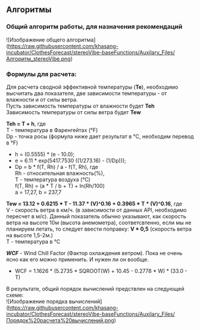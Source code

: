 ## Алгоритмы

### Общий алгоритм работы, для назначения рекомендаций
![Изображение общего алгоритма]
(https://raw.githubusercontent.com/khasang-incubator/ClothesForecast/stereoVibe-baseFunctions/Auxilary_Files/Алгоритм_stereoVibe.png)

### Формулы для расчета:
Для расчета сводной эффективной температуры (**Те**), необходимо высчитать два показателя, две зависимости температуры - от влажности и от силы ветра. <br>
Пусть зависимость температуры от влажности будет **Теh** <br>
Зависимость температуры от силы ветра будет **Tew** <br>

**Teh = T + h**, где <br>
T - температура в Фаренгейтах (°F) <br>
Dp - точка росы (формула ниже дает результат в °С, необходим перевод в °F) <br>
* h = (0.5555) * (e - 10.0);
* e = 6.11 * exp(5417.7530  ((1/273.16) - (1/Dp)));
* Dp = b * f(T, Rh) / a - f(T, Rh), где <br>
  Rh - относительная влажность(%), <br>
  Т - температура воздуха (°С) <br>
  f(T, Rh) = (a * T / b + T) + ln(Rh/100) <br>
  a = 17,27, b = 237,7<br>

**Tew = 13.12 + 0.6215 * T - 11.37 * (V)^0.16 + 0.3965 * T * (V)^0.16**, где <br>
V - скорость ветра в км/ч. (в зависимости от данных API, необходимо пересчет в м/с). Данный показатель обычно указывают, как скорость ветра на высоте 10м (высота анемометра), соответсвтенно, если мы не планируем летать, то следует ввести поправку: **V * 0,5** (скорость ветра на высоте 1,5-2м.) <br>
T - температура в °С <br>

***WCF*** - Wind Chill Factor (Фактор охлаждения ветром). Пока не очень ясно как его можно применить. И нужен ли он вообще.
* WCF = 1.1626 * (5.2735 * SQROOT(W) + 10.45 - 0.2778 * W) * (33.0 - T)

В результате, общий порядок вычислений предствлен на следующей схеме: <br>
![Изображение порядка вычислений]
(https://raw.githubusercontent.com/khasang-incubator/ClothesForecast/stereoVibe-baseFunctions/Auxilary_Files/Порядок%20расчета%20вычислений.png)
